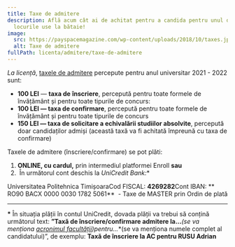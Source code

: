 ```yaml
---
title: Taxe de admitere
description: Află acum cât ai de achitat pentru a candida pentru unul din
  locurile use la bătaie!
image:
  src: https://payspacemagazine.com/wp-content/uploads/2018/10/taxes.jpg
  alt: Taxe de admitere
fullPath: licenta/admitere/taxe-de-admitere
---
```

*La licență*, [taxele de admitere](http://www.upt.ro/img/files/hca/2021/HCA44_14.04.2021_taxe_admitere_pt_anul_2021-2022.pdf) percepute pentru anul universitar 2021 - 2022 sunt:

* **100 LEI** — **taxa de** **înscriere**, percepută pentru toate formele de învățământ și pentru toate tipurile de concurs: 
* **100 LEI — taxa de confirmare**, percepută pentru toate formele de învățământ și pentru toate tipurile de concurs
* **150 LEI — taxa de solicitare a echivalării studiilor absolvite**, percepută doar candidaților admiși (această taxă va fi achitată împreună cu taxa de confirmare)

Taxele de admitere (înscriere/confirmare) se pot plăti:

1. **ONLINE, cu cardul,** prin intermediul platformei Enroll **sau**
2.  În următorul cont deschis la **UniCredit Bank*:**

Universitatea Politehnica TimișoaraCod FISCAL: **4269282**Cont IBAN: ** RO90 BACX 0000 0030 1782 5061**  - Taxe de MASTER prin Ordin de plată

- - -

**\*** În situația plății în contul UniCredit, dovada plății va trebui să conțină următorul text: **”Taxă de înscriere/confirmare admitere la...***(se va menționa [acronimul facultății](http://www.upt.ro/img/files/2019-2020/admitere/licenta/Acronime_facultati.pdf))**pentru*...***(se va menționa numele complet al candidatului)”, de exemplu: **Taxă de înscriere la AC pentru RUSU Adrian**